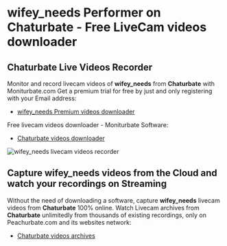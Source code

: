 # wifey_needs Performer on Chaturbate - Free LiveCam videos downloader

## Chaturbate Live Videos Recorder

Monitor and record livecam videos of **wifey_needs** from **Chaturbate** with Moniturbate.com
Get a premium trial for free by just and only registering with your Email address:
* [wifey_needs Premium videos downloader](https://moniturbate.com/request-demo-licence-key.html)

Free livecam videos downloader - Moniturbate Software:
* [Chaturbate videos downloader](https://moniturbate.com/moniturbate-download-software.html)

![wifey_needs livecam videos recorder](https://peachurnet.com/templates/moniturbate-software.png)


## Capture wifey_needs videos from the Cloud and watch your recordings on Streaming

Without the need of downloading a software, capture **wifey_needs** livecam videos from **Chaturbate** 100% online.
Watch Livecam archives from **Chaturbate** unlimitedly from thousands of existing recordings, only on Peachurbate.com and its websites network:
* [Chaturbate videos archives](https://peachurnet.com/)